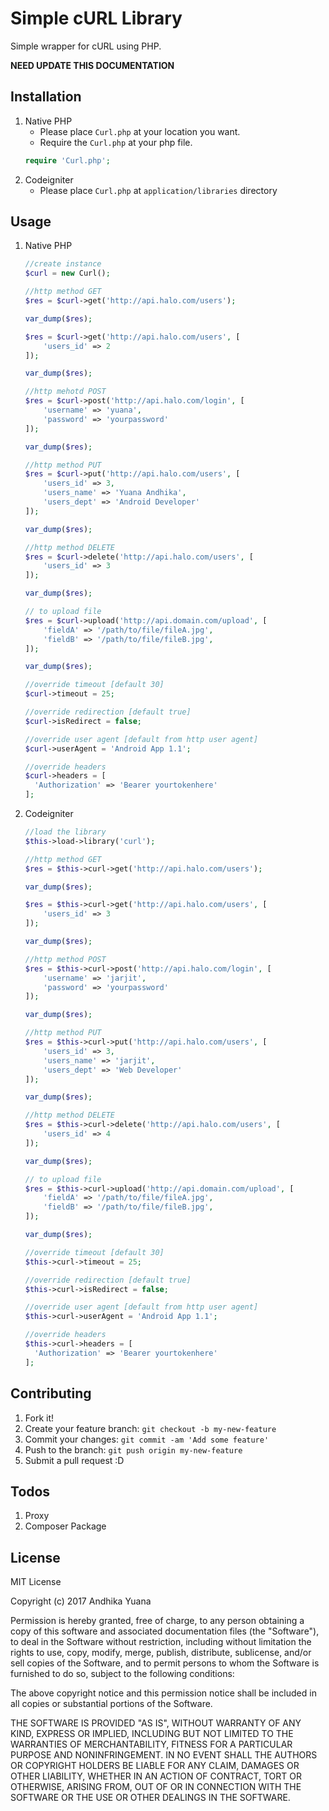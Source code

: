 # Simple cURL Library

Simple wrapper for cURL using PHP.

**NEED UPDATE THIS DOCUMENTATION**

## Installation

1. Native PHP
	- Please place `Curl.php` at your location you want.
	- Require the `Curl.php` at your php file.
	```php
	require 'Curl.php';
	```
2. Codeigniter
	- Please place `Curl.php` at `application/libraries` directory


## Usage

1. Native PHP

	```php
	//create instance
	$curl = new Curl();

	//http method GET
	$res = $curl->get('http://api.halo.com/users');

	var_dump($res);

	$res = $curl->get('http://api.halo.com/users', [
		'users_id' => 2
	]);

	var_dump($res);

	//http mehotd POST
	$res = $curl->post('http://api.halo.com/login', [
		'username' => 'yuana',
		'password' => 'yourpassword'
	]);

	var_dump($res);

	//http method PUT
	$res = $curl->put('http://api.halo.com/users', [
		'users_id' => 3,
		'users_name' => 'Yuana Andhika',
		'users_dept' => 'Android Developer'
	]);

	var_dump($res);

	//http method DELETE
	$res = $curl->delete('http://api.halo.com/users', [
		'users_id' => 3
	]);

	var_dump($res);

    // to upload file
    $res = $curl->upload('http://api.domain.com/upload', [
        'fieldA' => '/path/to/file/fileA.jpg',
        'fieldB' => '/path/to/file/fileB.jpg',
    ]);

    var_dump($res);

	//override timeout [default 30]
	$curl->timeout = 25;

	//override redirection [default true]
	$curl->isRedirect = false;

	//override user agent [default from http user agent]
	$curl->userAgent = 'Android App 1.1';

    //override headers
    $curl->headers = [
      'Authorization' => 'Bearer yourtokenhere'
    ];


	```
2. Codeigniter

    ```php
    //load the library
    $this->load->library('curl');

    //http method GET
	$res = $this->curl->get('http://api.halo.com/users');

	var_dump($res);

    $res = $this->curl->get('http://api.halo.com/users', [
        'users_id' => 3
    ]);

    var_dump($res);

    //http method POST
    $res = $this->curl->post('http://api.halo.com/login', [
        'username' => 'jarjit',
        'password' => 'yourpassword'
    ]);

    var_dump($res);

    //http method PUT
    $res = $this->curl->put('http://api.halo.com/users', [
        'users_id' => 3,
        'users_name' => 'jarjit',
        'users_dept' => 'Web Developer'
    ]);

    var_dump($res);

    //http method DELETE
    $res = $this->curl->delete('http://api.halo.com/users', [
        'users_id' => 4
    ]);

    var_dump($res);

    // to upload file
    $res = $this->curl->upload('http://api.domain.com/upload', [
        'fieldA' => '/path/to/file/fileA.jpg',
        'fieldB' => '/path/to/file/fileB.jpg',
    ]);

    var_dump($res);

    //override timeout [default 30]
	$this->curl->timeout = 25;

	//override redirection [default true]
	$this->curl->isRedirect = false;

	//override user agent [default from http user agent]
	$this->curl->userAgent = 'Android App 1.1';

    //override headers
    $this->curl->headers = [
      'Authorization' => 'Bearer yourtokenhere'
    ];

    ```

## Contributing

1. Fork it!
2. Create your feature branch: `git checkout -b my-new-feature`
3. Commit your changes: `git commit -am 'Add some feature'`
4. Push to the branch: `git push origin my-new-feature`
5. Submit a pull request :D

## Todos

1. Proxy
2. Composer Package

## License

MIT License

Copyright (c) 2017 Andhika Yuana

Permission is hereby granted, free of charge, to any person obtaining a copy
of this software and associated documentation files (the "Software"), to deal
in the Software without restriction, including without limitation the rights
to use, copy, modify, merge, publish, distribute, sublicense, and/or sell
copies of the Software, and to permit persons to whom the Software is
furnished to do so, subject to the following conditions:

The above copyright notice and this permission notice shall be included in all
copies or substantial portions of the Software.

THE SOFTWARE IS PROVIDED "AS IS", WITHOUT WARRANTY OF ANY KIND, EXPRESS OR
IMPLIED, INCLUDING BUT NOT LIMITED TO THE WARRANTIES OF MERCHANTABILITY,
FITNESS FOR A PARTICULAR PURPOSE AND NONINFRINGEMENT. IN NO EVENT SHALL THE
AUTHORS OR COPYRIGHT HOLDERS BE LIABLE FOR ANY CLAIM, DAMAGES OR OTHER
LIABILITY, WHETHER IN AN ACTION OF CONTRACT, TORT OR OTHERWISE, ARISING FROM,
OUT OF OR IN CONNECTION WITH THE SOFTWARE OR THE USE OR OTHER DEALINGS IN THE
SOFTWARE.
